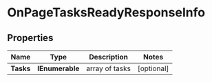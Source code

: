 # OnPageTasksReadyResponseInfo


## Properties

| Name | Type | Description | Notes |
|------------ | ------------- | ------------- | -------------|
**Tasks** | **IEnumerable<OnPageTasksReadyTaskInfo>** | array of tasks |[optional]|